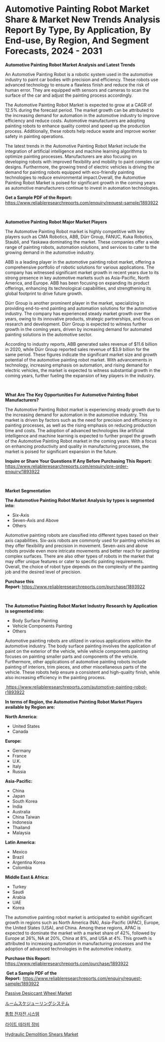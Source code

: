 <p><h1>Automotive Painting Robot Market Share & Market New Trends Analysis Report By Type, By Application, By End-use, By Region, And Segment Forecasts, 2024 - 2031</h1></p><p><strong>Automotive Painting Robot Market Analysis and Latest Trends</strong></p>
<p><p>An Automotive Painting Robot is a robotic system used in the automotive industry to paint car bodies with precision and efficiency. These robots use advanced technology to ensure a flawless finish and reduce the risk of human error. They are equipped with sensors and cameras to scan the surface of the car and adjust the painting process accordingly.</p><p>The Automotive Painting Robot Market is expected to grow at a CAGR of 12.5% during the forecast period. The market growth can be attributed to the increasing demand for automation in the automotive industry to improve efficiency and reduce costs. Automotive manufacturers are adopting painting robots to enhance quality control and speed up the production process. Additionally, these robots help reduce waste and improve worker safety in painting operations.</p><p>The latest trends in the Automotive Painting Robot Market include the integration of artificial intelligence and machine learning algorithms to optimize painting processes. Manufacturers are also focusing on developing robots with improved flexibility and mobility to paint complex car designs. Furthermore, the growing trend of electric vehicles is driving the demand for painting robots equipped with eco-friendly painting technologies to reduce environmental impact.Overall, the Automotive Painting Robot Market is poised for significant growth in the coming years as automotive manufacturers continue to invest in automation technologies.</p></p>
<p><strong>Get a Sample PDF of the Report:&nbsp;</strong> <a href="https://www.reliableresearchreports.com/enquiry/request-sample/1893922">https://www.reliableresearchreports.com/enquiry/request-sample/1893922</a></p>
<p>&nbsp;</p>
<p><strong>Automotive Painting Robot Major Market Players</strong></p>
<p><p>The Automotive Painting Robot market is highly competitive with key players such as CMA Robotics, ABB, Dürr Group, FANUC, Kuka Robotics, Staubli, and Yaskawa dominating the market. These companies offer a wide range of painting robots, automation solutions, and services to cater to the growing demand in the automotive industry.</p><p>ABB is a leading player in the automotive painting robot market, offering a comprehensive portfolio of robotic solutions for various applications. The company has witnessed significant market growth in recent years due to its strong presence in key automotive markets such as Asia-Pacific, North America, and Europe. ABB has been focusing on expanding its product offerings, enhancing its technological capabilities, and strengthening its global footprint to drive future growth.</p><p>Dürr Group is another prominent player in the market, specializing in providing end-to-end painting and automation solutions for the automotive industry. The company has experienced steady market growth over the years, owing to its innovative products, strategic partnerships, and focus on research and development. Dürr Group is expected to witness further growth in the coming years, driven by increasing demand for automated painting solutions in the automotive sector.</p><p>According to industry reports, ABB generated sales revenue of $11.6 billion in 2020, while Dürr Group reported sales revenue of $3.9 billion for the same period. These figures indicate the significant market size and growth potential of the automotive painting robot market. With advancements in technology, increasing emphasis on automation, and rising demand for electric vehicles, the market is expected to witness substantial growth in the coming years, further fueling the expansion of key players in the industry.</p></p>
<p>&nbsp;</p>
<p><strong>What Are The Key Opportunities For Automotive Painting Robot Manufacturers?</strong></p>
<p><p>The Automotive Painting Robot market is experiencing steady growth due to the increasing demand for automation in the automotive industry. This market is driven by factors such as the need for precision and efficiency in painting processes, as well as the rising emphasis on reducing production time and costs. The adoption of advanced technologies like artificial intelligence and machine learning is expected to further propel the growth of the Automotive Painting Robot market in the coming years. With a focus on enhancing productivity and quality in manufacturing processes, the market is poised for significant expansion in the future.</p></p>
<p><strong>Inquire or Share Your Questions If Any Before Purchasing This Report:</strong> <a href="https://www.reliableresearchreports.com/enquiry/pre-order-enquiry/1893922">https://www.reliableresearchreports.com/enquiry/pre-order-enquiry/1893922</a></p>
<p>&nbsp;</p>
<p><strong>Market Segmentation</strong></p>
<p><strong>The Automotive Painting Robot Market Analysis by types is segmented into:</strong></p>
<p><ul><li>Six-Axis</li><li>Seven-Axis and Above</li><li>Others</li></ul></p>
<p><p>Automotive painting robots are classified into different types based on their axis capabilities. Six-axis robots are commonly used for painting vehicles as they offer flexibility and precision in movement. Seven-axis and above robots provide even more intricate movements and better reach for painting complex surfaces. There are also other types of robots in the market that may offer unique features or cater to specific painting requirements. Overall, the choice of robot type depends on the complexity of the painting job and the desired level of precision.</p></p>
<p><strong>Purchase this Report:&nbsp;</strong><a href="https://www.reliableresearchreports.com/purchase/1893922">https://www.reliableresearchreports.com/purchase/1893922</a></p>
<p>&nbsp;</p>
<p><strong>The Automotive Painting Robot Market Industry Research by Application is segmented into:</strong></p>
<p><ul><li>Body Surface Painting</li><li>Vehicle Components Painting</li><li>Others</li></ul></p>
<p><p>Automotive painting robots are utilized in various applications within the automotive industry. The body surface painting involves the application of paint on the exterior of the vehicle, while vehicle components painting focuses on painting smaller parts and components of the vehicle. Furthermore, other applications of automotive painting robots include painting of interiors, trim pieces, and other miscellaneous parts of the vehicle. These robots help ensure a consistent and high-quality finish, while also increasing efficiency in the painting process.</p></p>
<p><a href="https://www.reliableresearchreports.com/automotive-painting-robot-r1893922">&nbsp;https://www.reliableresearchreports.com/automotive-painting-robot-r1893922</a></p>
<p><strong>In terms of Region, the Automotive Painting Robot Market Players available by Region are:</strong></p>
<p>
    <p> <strong> North America: </strong>
        <ul>
            <li>United States</li>
            <li>Canada</li>
        </ul>
        </p> 
    <p> <strong> Europe: </strong>
        <ul>
            <li>Germany</li>
            <li>France</li>
            <li>U.K.</li>
            <li>Italy</li>
            <li>Russia</li>
        </ul>
        </p> 
    <p> <strong> Asia-Pacific: </strong>
        <ul>
            <li>China</li>
            <li>Japan</li>
            <li>South Korea</li>
            <li>India</li>
            <li>Australia</li>
            <li>China Taiwan</li>
            <li>Indonesia</li>
            <li>Thailand</li>
            <li>Malaysia</li>
        </ul>
        </p> 
    <p> <strong> Latin America: </strong>
        <ul>
            <li>Mexico</li>
            <li>Brazil</li>
            <li>Argentina Korea</li>
            <li>Colombia</li>
        </ul>
        </p> 
    <p> <strong> Middle East & Africa: </strong>
        <ul>
            <li>Turkey</li>
            <li>Saudi</li>
            <li>Arabia</li>
            <li>UAE</li>
            <li>Korea</li>
        </ul>
    </p>
    </p>
<p><p>The automotive painting robot market is anticipated to exhibit significant growth in regions such as North America (NA), Asia-Pacific (APAC), Europe, the United States (USA), and China. Among these regions, APAC is expected to dominate the market with a market share of 42%, followed by Europe at 26%, NA at 20%, China at 8%, and USA at 4%. This growth is attributed to increasing automation in manufacturing processes and the adoption of advanced technologies in the automotive industry.</p></p>
<p><strong>Purchase this Report: </strong><a href="https://www.reliableresearchreports.com/purchase/1893922">https://www.reliableresearchreports.com/purchase/1893922</a></p>
<p>&nbsp;<strong>Get a Sample PDF of the Report:&nbsp;&nbsp;</strong><a href="https://www.reliableresearchreports.com/enquiry/request-sample/1893922">https://www.reliableresearchreports.com/enquiry/request-sample/1893922</a></p>
<p><strong></strong></p>
<p><p><a href="https://github.com/ashepherd82/Market-Research-Report-List-4/blob/main/passive-desiccant-wheel-market.md">Passive Desiccant Wheel Market</a></p><p><a href="https://github.com/AaronVargas43/Market-Research-Report-List-1/blob/main/691331637485.md">ルームスケジューリングシステム</a></p><p><a href="https://github.com/camron674/Market-Research-Report-List-1/blob/main/664801533524.md">통합 전자전 시스템</a></p><p><a href="https://github.com/BrettWeberrt8767765/Market-Research-Report-List-1/blob/main/873312233523.md">라이트 테라피 장비</a></p><p><a href="https://github.com/okotobwrhuteie/Market-Research-Report-List-2/blob/main/hydraulic-demolition-shears-market.md">Hydraulic Demolition Shears Market</a></p></p>